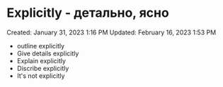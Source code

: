 # Explicitly - детально, ясно

Created: January 31, 2023 1:16 PM
Updated: February 16, 2023 1:53 PM

- outline explicitly
- Give details explicitly
- Explain explicitly
- Discribe explicitly
- It's not explicitly